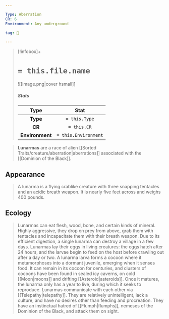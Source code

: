 ```yaml
---

Type: Aberration
CR: 6
Environment: Any underground

tag: 👹

---
```


> [!infobox]+
> #  `= this.file.name`
> ![[image.png|cover hsmall]]
> ##### Stats
> Type | Stat |
> :---:|:---:|
> **Type** | `= this.Type` |
> **CR** | `= this.CR` |
> **Environment** | `= this.Environment` |



> **Lunarmas** are a race of alien [[Sorted Traits/creature/aberration|aberrations]] associated with the [[Dominion of the Black]].


## Appearance

> A lunarma is a flying crablike creature with three snapping tentacles and an acidic breath weapon. It is nearly five feet across and weighs 400 pounds.


## Ecology

> Lunarmas can eat flesh, wood, bone, and certain kinds of mineral. Highly aggressive, they drop on prey from above, grab them with tentacles and incapacitate them with their breath weapon. Due to its efficient digestion, a single lunarma can destroy a village in a few days. Lunarmas lay their eggs in living creatures: the eggs hatch after 24 hours, and the larvae begin to feed on the host before crawling out after a day or two.
> A lunarma larva forms a cocoon where it metamorphoses into a dormant juvenile, emerging when it senses food. It can remain in its cocoon for centuries, and clusters of cocoons have been found in sealed icy caverns, on cold [[Moon|moons]] and drifting [[Asteroid|asteroids]]. Once it matures, the lunarma only has a year to live, during which it seeks to reproduce.
> Lunarmas communicate with each other via [[Telepathy|telepathy]]. They are relatively unintelligent, lack a culture, and have no desires other than feeding and procreation. They have an instinctual hatred of [[Flumph|flumphs]], nemeses of the Dominion of the Black, and attack them on sight.







